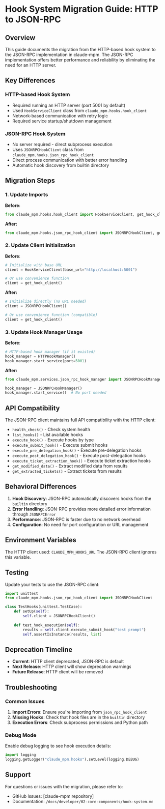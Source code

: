 # Hook System Migration Guide: HTTP to JSON-RPC

## Overview

This guide documents the migration from the HTTP-based hook system to the JSON-RPC implementation in claude-mpm. The JSON-RPC implementation offers better performance and reliability by eliminating the need for an HTTP server.

## Key Differences

### HTTP-based Hook System
- Required running an HTTP server (port 5001 by default)
- Used `HookServiceClient` class from `claude_mpm.hooks.hook_client`
- Network-based communication with retry logic
- Required service startup/shutdown management

### JSON-RPC Hook System
- No server required - direct subprocess execution
- Uses `JSONRPCHookClient` class from `claude_mpm.hooks.json_rpc_hook_client`
- Direct process communication with better error handling
- Automatic hook discovery from builtin directory

## Migration Steps

### 1. Update Imports

**Before:**
```python
from claude_mpm.hooks.hook_client import HookServiceClient, get_hook_client
```

**After:**
```python
from claude_mpm.hooks.json_rpc_hook_client import JSONRPCHookClient, get_hook_client
```

### 2. Update Client Initialization

**Before:**
```python
# Initialize with base URL
client = HookServiceClient(base_url="http://localhost:5001")

# Or use convenience function
client = get_hook_client()
```

**After:**
```python
# Initialize directly (no URL needed)
client = JSONRPCHookClient()

# Or use convenience function (compatible)
client = get_hook_client()
```

### 3. Update Hook Manager Usage

**Before:**
```python
# HTTP-based hook manager (if it existed)
hook_manager = HTTPHookManager()
hook_manager.start_service(port=5001)
```

**After:**
```python
from claude_mpm.services.json_rpc_hook_manager import JSONRPCHookManager

hook_manager = JSONRPCHookManager()
hook_manager.start_service()  # No port needed
```

## API Compatibility

The JSON-RPC client maintains full API compatibility with the HTTP client:

- `health_check()` - Check system health
- `list_hooks()` - List available hooks
- `execute_hook()` - Execute hooks by type
- `execute_submit_hook()` - Execute submit hooks
- `execute_pre_delegation_hook()` - Execute pre-delegation hooks
- `execute_post_delegation_hook()` - Execute post-delegation hooks
- `execute_ticket_extraction_hook()` - Execute ticket extraction hooks
- `get_modified_data()` - Extract modified data from results
- `get_extracted_tickets()` - Extract tickets from results

## Behavioral Differences

1. **Hook Discovery**: JSON-RPC automatically discovers hooks from the `builtin` directory
2. **Error Handling**: JSON-RPC provides more detailed error information through `JSONRPCError`
3. **Performance**: JSON-RPC is faster due to no network overhead
4. **Configuration**: No need for port configuration or URL management

## Environment Variables

The HTTP client used: `CLAUDE_MPM_HOOKS_URL`
The JSON-RPC client ignores this variable.

## Testing

Update your tests to use the JSON-RPC client:

```python
import unittest
from claude_mpm.hooks.json_rpc_hook_client import JSONRPCHookClient

class TestHooks(unittest.TestCase):
    def setUp(self):
        self.client = JSONRPCHookClient()
    
    def test_hook_execution(self):
        results = self.client.execute_submit_hook("test prompt")
        self.assertIsInstance(results, list)
```

## Deprecation Timeline

- **Current**: HTTP client deprecated, JSON-RPC is default
- **Next Release**: HTTP client will show deprecation warnings
- **Future Release**: HTTP client will be removed

## Troubleshooting

### Common Issues

1. **Import Errors**: Ensure you're importing from `json_rpc_hook_client`
2. **Missing Hooks**: Check that hook files are in the `builtin` directory
3. **Execution Errors**: Check subprocess permissions and Python path

### Debug Mode

Enable debug logging to see hook execution details:
```python
import logging
logging.getLogger("claude_mpm.hooks").setLevel(logging.DEBUG)
```

## Support

For questions or issues with the migration, please refer to:
- GitHub Issues: [claude-mpm repository]
- Documentation: `/docs/developer/02-core-components/hook-system.md`